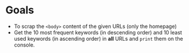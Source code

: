 # Goals
- To scrap the `<body>` content of the given URLs (only the homepage)
- Get the 10 most frequent keywords (in descending order) and 10 least used keywords (in ascending order) in **all** URLs and `print` them on the console.
